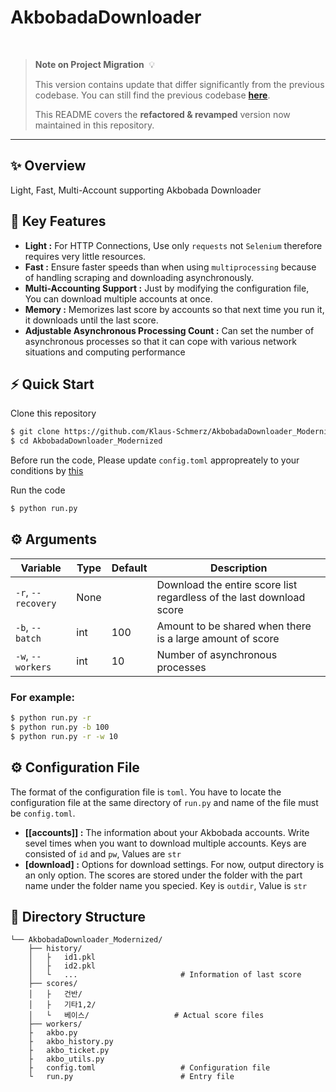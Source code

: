 # AkbobadaDownloader

    

> **Note on Project Migration**  💡
>
> This version contains update that differ significantly from the previous codebase. You can still find the previous codebase [**here**](https://github.com/Klaus-Schmerz/AkbobadaDownloader).
>
> This README covers the **refactored & revamped** version now maintained in this repository.

---

## ✨ Overview

Light, Fast, Multi-Account supporting Akbobada Downloader

## 🚀 Key Features

* **Light :** For HTTP Connections, Use only `requests` not `Selenium` therefore requires very little resources.
* **Fast :** Ensure faster speeds than when using `multiprocessing` because of handling scraping and downloading asynchronously.
* **Multi-Accounting Support :** Just by modifying the configuration file, You can download multiple accounts at once.
* **Memory :** Memorizes last score by accounts so that next time you run it, it downloads until the last score.
* **Adjustable Asynchronous Processing Count :** Can set the number of asynchronous processes so that it can cope with various network situations and computing performance

## ⚡ Quick Start

Clone this repository

```bash
$ git clone https://github.com/Klaus-Schmerz/AkbobadaDownloader_Modernized.git
$ cd AkbobadaDownloader_Modernized
```

Before run the code, Please update `config.toml` appropreately to your conditions by [this](#configuration-file)

Run the code
```bash
$ python run.py
```

## ⚙️ Arguments

| Variable           | Type | Default | Description                                                          |
| ------------------ | ---- | ------- | -------------------------------------------------------------------- |
| `-r`, `--recovery` | None |         | Download the entire score list regardless of the last download score |
| `-b`, `--batch`    | int  | 100     | Amount to be shared when there is a large amount of score            |
| `-w`, `--workers`  | int  | 10      | Number of asynchronous processes                                     |

### For example:
```bash
$ python run.py -r
$ python run.py -b 100
$ python run.py -r -w 10
```

## ⚙️ Configuration File

The format of the configuration file is `toml`.
You have to locate the configuration file at the same directory of `run.py` and name of the file must be `config.toml`.

* **[[accounts]] :** The information about your Akbobada accounts. Write sevel times when you want to download multiple accounts.
                     Keys are consisted of `id` and `pw`, Values are `str`
* **[download] :** Options for download settings. For now, output directory is an only option. The scores are stored under the folder with the part name under the folder name you specied.
                   Key is `outdir`, Value is `str`

## 🧩 Directory Structure

```text
└── AkbobadaDownloader_Modernized/
    ├── history/
    │   ├   id1.pkl
    │   ├   id2.pkl
    │   └   ...                       # Information of last score
    ├── scores/
    │   ├   건반/
    │   ├   기타1,2/
    │   └   베이스/                   # Actual score files
    ├── workers/
    ├   akbo.py
    ├   akbo_history.py
    ├   akbo_ticket.py
    ├   akbo_utils.py
    ├   config.toml                   # Configuration file
    └   run.py                        # Entry file
```
